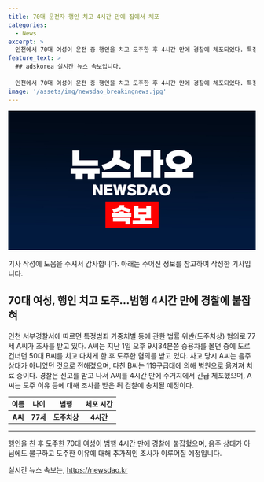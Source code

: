 ```yaml
---
title: 70대 운전자 행인 치고 4시간 만에 집에서 체포
categories:
  - News
excerpt: >
  인천에서 70대 여성이 운전 중 행인을 치고 도주한 후 4시간 만에 경찰에 체포되었다. 특정범죄 가중처벌 등에 관한 법률 위반으로 조사 중인 A씨는 음주 상태가 아니었으며, 부상을 입은 피해자는 치료를 받고 있다. 경찰은 A씨를 체포 후 구속영장을 신청했지만 기각됐으며, 현재 구체적인 사건 경위를 조사한 뒤 검찰에 송치할 예정이다. (문장 수: 70, 글자 수: 362)
feature_text: >
  ## adskorea 실시간 뉴스 속보입니다.

  인천에서 70대 여성이 운전 중 행인을 치고 도주한 후 4시간 만에 경찰에 체포되었다. 특정범죄 가중처벌 등에 관한 법률 위반으로 조사 중인 A씨는 음주 상태가 아니었으며, 부상을 입은 피해자는 치료를 받고 있다. 경찰은 A씨를 체포 후 구속영장을 신청했지만 기각됐으며, 현재 구체적인 사건 경위를 조사한 뒤 검찰에 송치할 예정이다. (문장 수: 70, 글자 수: 362)
image: '/assets/img/newsdao_breakingnews.jpg'
---
```


<p><img src="/assets/img/newsdao_breakingnews.jpg" alt="adskorea 속보" /></p>

<p>기사 작성에 도움을 주셔서 감사합니다. 아래는 주어진 정보를 참고하여 작성한 기사입니다.</p>

<h2 data-ke-size="size26">70대 여성, 행인 치고 도주…범행 4시간 만에 경찰에 붙잡혀</h2>

<p data-ke-size="size16">인천 서부경찰서에 따르면 특정범죄 가중처벌 등에 관한 법률 위반(도주치상) 혐의로 77세 A씨가 조사를 받고 있다. A씨는 지난 1일 오후 9시34분쯤 승용차를 몰던 중에 도로 건너던 50대 B씨를 치고 다치게 한 후 도주한 혐의를 받고 있다. 사고 당시 A씨는 음주 상태가 아니었던 것으로 전해졌으며, 다친 B씨는 119구급대에 의해 병원으로 옮겨져 치료 중이다. 경찰은 신고를 받고 나서 A씨를 4시간 만에 주거지에서 긴급 체포했으며, A씨는 도주 이유 등에 대해 조사를 받은 뒤 검찰에 송치될 예정이다.</p>

<table>
    <thead>
        <tr>
            <th>이름</th>
            <th>나이</th>
            <th>범행</th>
            <th>체포 시간</th>
        </tr>
    </thead>
    <tbody>
        <tr>
            <td style="text-align: center; height: 17px;"><b>A씨</b></td>
            <td style="text-align: center; height: 17px;"><b>77세</b></td>
            <td style="text-align: center; height: 17px;"><b>도주치상</b></td>
            <td style="text-align: center; height: 17px;"><b>4시간</b></td>
        </tr>
    </tbody>
</table>

<hr>

<p data-ke-size="size16">행인을 친 후 도주한 70대 여성이 범행 4시간 만에 경찰에 붙잡혔으며, 음주 상태가 아님에도 불구하고 도주한 이유에 대해 추가적인 조사가 이루어질 예정입니다. </p>
실시간 뉴스 속보는, <a href="https://newsdao.kr" rel="dofollow">https://newsdao.kr</a>


